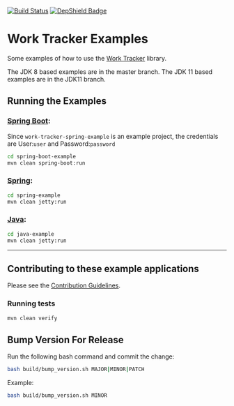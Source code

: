 [![Build Status](https://travis-ci.org/JohnDeere/work-tracker-examples.svg?branch=master)](https://travis-ci.org/JohnDeere/work-tracker-examples)
[![DepShield Badge](https://depshield.sonatype.org/badges/JohnDeere/work-tracker-examples/depshield.svg)](https://depshield.github.io)

# Work Tracker Examples
Some examples of how to use the [Work Tracker](https://github.com/JohnDeere/work-tracker) library.

The JDK 8 based examples are in the master branch.
The JDK 11 based examples are in the JDK11 branch.

## Running the Examples
### [Spring Boot](./spring-boot-example):

Since `work-tracker-spring-example` is an example project, the credentials are User:`user` and Password:`password`
```bash
cd spring-boot-example
mvn clean spring-boot:run
```

### [Spring](./spring-example):

```bash
cd spring-example
mvn clean jetty:run
```

### [Java](./java-example):

```bash
cd java-example
mvn clean jetty:run
```

---

## Contributing to these example applications
Please see the [Contribution Guidelines](./.github/CONTRIBUTING.md).

### Running tests
```bash
mvn clean verify
```

## Bump Version For Release
Run the following bash command and commit the change:
```bash
bash build/bump_version.sh MAJOR|MINOR|PATCH
```   

Example:
```bash
bash build/bump_version.sh MINOR
```

